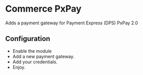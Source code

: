 # Commerce PxPay

Adds a payment gateway for Payment Express (DPS) PxPay 2.0

## Configuration

- Enable the module
- Add a new payment gateway.
- Add your credentials.
- Enjoy.
